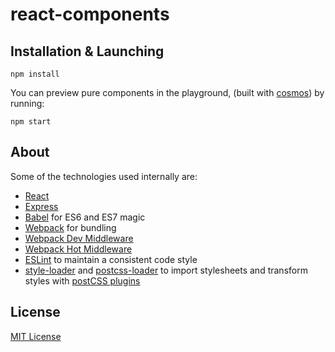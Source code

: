 # react-components

## Installation & Launching
```
npm install
```

You can preview pure components in the playground, (built with [cosmos](https://github.com/skidding/cosmos)) by running:

```
npm start
```

## About

Some of the technologies used internally are:

* [React](https://github.com/facebook/react)
* [Express](http://expressjs.com)
* [Babel](http://babeljs.io) for ES6 and ES7 magic
* [Webpack](http://webpack.github.io) for bundling
* [Webpack Dev Middleware](http://webpack.github.io/docs/webpack-dev-middleware.html)
* [Webpack Hot Middleware](https://github.com/glenjamin/webpack-hot-middleware)
* [ESLint](http://eslint.org) to maintain a consistent code style
* [style-loader](https://github.com/webpack/style-loader) and [postcss-loader](https://github.com/postcss/postcss-loader) to import stylesheets and transform styles with [postCSS plugins](https://github.com/postcss/postcss#plugins)

## License
[MIT License](http://opensource.org/licenses/MIT)
